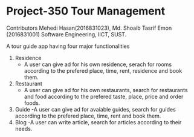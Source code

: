 # Project-350 Tour Management

Contributors
Mehedi Hasan(2016831023), Md. Shoaib Tasrif Emon (2016831001)
Software Engineering, IICT, SUST.

A tour guide app having four major functionalities
1. Residence
   - A user can give ad for his own residence,  serach for rooms according to the prefered place, time, rent, residence and book them.
2. Restaurant
   - A user can give ad for his own restaurants, search for restaurants and food according to the prefered taste, place, price and order foods.
3. Guide
   -A user can give ad for avaiable guides, search for guides according to the prefered place, time, rent and book them.
4. Blog
   -A user can write article, search for articles according to their needs.

